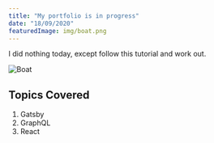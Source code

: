 ```yaml
---
title: "My portfolio is in progress"
date: "18/09/2020"
featuredImage: img/boat.png
---
```


I did nothing today, except follow this tutorial and work out. 

![Boat](img/boat.png)


## Topics Covered 

1. Gatsby
2. GraphQL
3. React